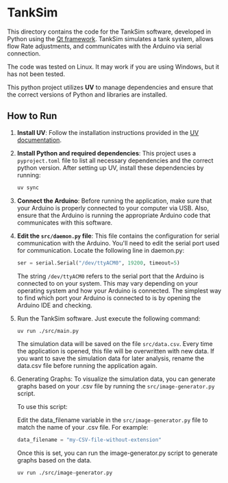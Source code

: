 # TankSim

This directory contains the code for the TankSim software, developed in Python using the [Qt framework](https://www.qt.io/). TankSim simulates a tank system, allows flow Rate adjustments, and communicates with the Arduino via serial connection.

The code was tested on Linux. It may work if you are using Windows, but it has not been tested.

This python project utilizes **UV** to manage dependencies and ensure that the correct versions of Python and libraries are installed.

## How to Run

1. **Install UV**: Follow the installation instructions provided in the [UV documentation](https://docs.astral.sh/uv/).

1. **Install Python and required dependencies**: This project uses a `pyproject.toml` file to list all necessary dependencies and the correct python version. After setting up UV, install these dependencies by running:

   ```bash
   uv sync
   ```

1. **Connect the Arduino**: Before running the application, make sure that your Arduino is properly connected to your computer via USB. Also, ensure that the Arduino is running the appropriate Arduino code that communicates with this software.

1. **Edit the `src/daemon.py` file**: This file contains the configuration for serial communication with the Arduino. You'll need to edit the serial port used for communication. Locate the following line in daemon.py:

   ```python
   ser = serial.Serial("/dev/ttyACM0", 19200, timeout=5)
   ```

   The string `/dev/ttyACM0` refers to the serial port that the Arduino is connected to on your system. This may vary depending on your operating system and how your Arduino is connected. The simplest way to find which port your Arduino is connected to is by opening the Arduino IDE and checking.

1. Run the TankSim software. Just execute the following command:

   ```bash
   uv run ./src/main.py
   ```

   The simulation data will be saved on the file `src/data.csv`. Every time the application is opened, this file will be overwritten with new data. If you want to save the simulation data for later analysis, rename the data.csv file before running the application again.

1. Generating Graphs: To visualize the simulation data, you can generate graphs based on your .csv file by running the `src/image-generator.py` script.

   To use this script:

   Edit the data_filename variable in the `src/image-generator.py` file to match the name of your .csv file. For example:

   ```python
   data_filename = "my-CSV-file-without-extension"
   ```

   Once this is set, you can run the image-generator.py script to generate graphs based on the data.

   ```bash
   uv run ./src/image-generator.py
   ```
